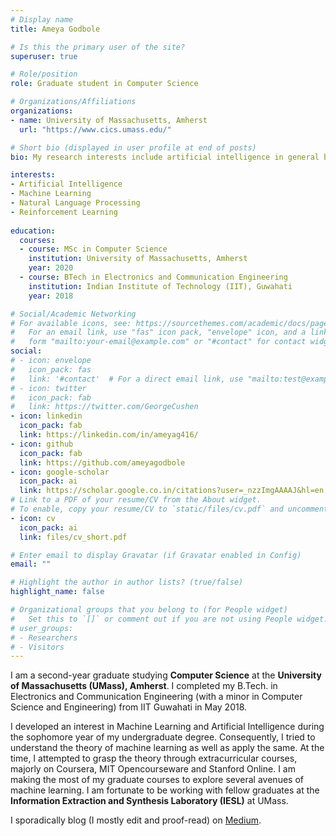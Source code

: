 ```yaml
---
# Display name
title: Ameya Godbole

# Is this the primary user of the site?
superuser: true

# Role/position
role: Graduate student in Computer Science

# Organizations/Affiliations
organizations:
- name: University of Massachusetts, Amherst
  url: "https://www.cics.umass.edu/"

# Short bio (displayed in user profile at end of posts)
bio: My research interests include artificial intelligence in general but most recently, I am focused on question answering.

interests:
- Artificial Intelligence
- Machine Learning
- Natural Language Processing
- Reinforcement Learning
 
education:
  courses:
  - course: MSc in Computer Science
    institution: University of Massachusetts, Amherst
    year: 2020
  - course: BTech in Electronics and Communication Engineering
    institution: Indian Institute of Technology (IIT), Guwahati
    year: 2018

# Social/Academic Networking
# For available icons, see: https://sourcethemes.com/academic/docs/page-builder/#icons
#   For an email link, use "fas" icon pack, "envelope" icon, and a link in the
#   form "mailto:your-email@example.com" or "#contact" for contact widget.
social:
# - icon: envelope
#   icon_pack: fas
#   link: '#contact'  # For a direct email link, use "mailto:test@example.org".
# - icon: twitter
#   icon_pack: fab
#   link: https://twitter.com/GeorgeCushen
- icon: linkedin
  icon_pack: fab
  link: https://linkedin.com/in/ameyag416/
- icon: github
  icon_pack: fab
  link: https://github.com/ameyagodbole
- icon: google-scholar
  icon_pack: ai
  link: https://scholar.google.co.in/citations?user=_nzzImgAAAAJ&hl=en
# Link to a PDF of your resume/CV from the About widget.
# To enable, copy your resume/CV to `static/files/cv.pdf` and uncomment the lines below.  
- icon: cv
  icon_pack: ai
  link: files/cv_short.pdf

# Enter email to display Gravatar (if Gravatar enabled in Config)
email: ""

# Highlight the author in author lists? (true/false)
highlight_name: false

# Organizational groups that you belong to (for People widget)
#   Set this to `[]` or comment out if you are not using People widget.  
# user_groups:
# - Researchers
# - Visitors
---
```


I am a second-year graduate studying **Computer Science** at the **University of Massachusetts (UMass), Amherst**. I completed my B.Tech. in Electronics and Communication Engineering (with a minor in Computer Science and Engineering) from IIT Guwahati in May 2018.

I developed an interest in Machine Learning and Artificial Intelligence during the sophomore year of my undergraduate degree. Consequently, I tried to understand the theory of machine learning as well as apply the same. At the time, I attempted to grasp the theory through extracurricular courses, majorly on Coursera, MIT Opencourseware and Stanford Online. I am making the most of my graduate courses to explore several avenues of machine learning. I am fortunate to be working with fellow graduates at the **Information Extraction and Synthesis Laboratory (IESL)** at UMass.

I sporadically blog (I mostly edit and proof-read) on [Medium](https://medium.com/inveterate-learner).
